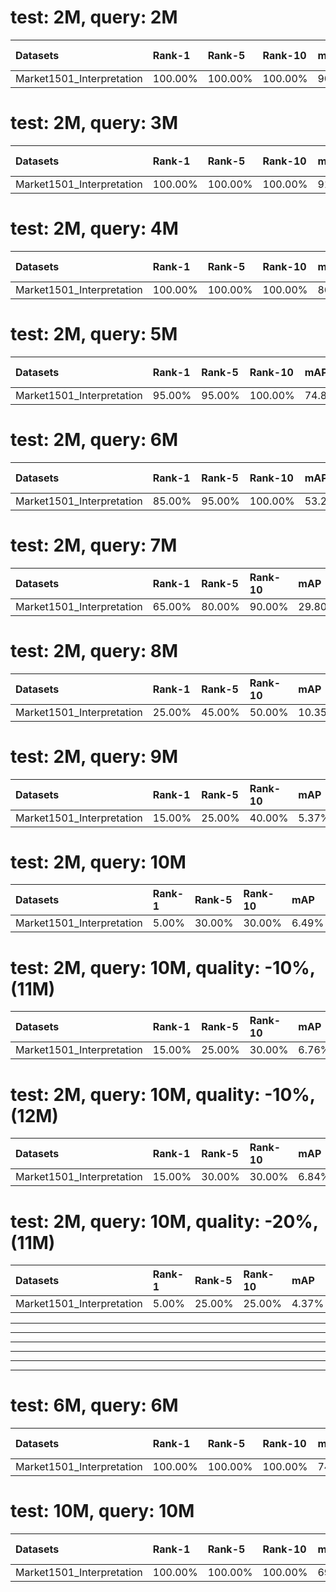 
# test: 2M, query: 2M

| Datasets                  | Rank-1   | Rank-5   | Rank-10   | mAP    | mINP   | New_Rank-1   | New_Rank-5   | New_Rank-10   | New_mAP   | New_mINP   | diff_0   | diff_1_backpack   | diff_2_bag   | diff_3_clothes   | diff_4_down   | diff_5_downblack   | diff_6_downblue   | diff_7_downbrown   | diff_8_downgray   | diff_9_downgreen   | diff_10_downpink   | diff_11_downpurple   | diff_12_downwhite   | diff_13_downyellow   | diff_14_gender   | diff_15_hair   | diff_16_handbag   | diff_17_hat   | diff_18_up   | diff_19_upblack   | diff_20_upblue   | diff_21_upgray   | diff_22_upgreen   | diff_23_uppurple   | diff_24_upred   | diff_25_upwhite   | diff_26_upyellow   | Ex_Precsion_d   | same_0   | same_1_backpack   | same_2_bag   | same_3_clothes   | same_4_down   | same_5_downblack   | same_6_downblue   | same_7_downbrown   | same_8_downgray   | same_9_downgreen   | same_10_downpink   | same_11_downpurple   | same_12_downwhite   | same_13_downyellow   | same_14_gender   | same_15_hair   | same_16_handbag   | same_17_hat   | same_18_up   | same_19_upblack   | same_20_upblue   | same_21_upgray   | same_22_upgreen   | same_23_uppurple   | same_24_upred   | same_25_upwhite   | same_26_upyellow   | Ex_Precsion_s   | Ex_mAP_d   | Ex_mAP_s   |
|:--------------------------|:---------|:---------|:----------|:-------|:-------|:-------------|:-------------|:--------------|:----------|:-----------|:---------|:------------------|:-------------|:-----------------|:--------------|:-------------------|:------------------|:-------------------|:------------------|:-------------------|:-------------------|:---------------------|:--------------------|:---------------------|:-----------------|:---------------|:------------------|:--------------|:-------------|:------------------|:-----------------|:-----------------|:------------------|:-------------------|:----------------|:------------------|:-------------------|:----------------|:---------|:------------------|:-------------|:-----------------|:--------------|:-------------------|:------------------|:-------------------|:------------------|:-------------------|:-------------------|:---------------------|:--------------------|:---------------------|:-----------------|:---------------|:------------------|:--------------|:-------------|:------------------|:-----------------|:-----------------|:------------------|:-------------------|:----------------|:------------------|:-------------------|:----------------|:-----------|:-----------|
| Market1501_Interpretation | 100.00%  | 100.00%  | 100.00%   | 90.38% | 49.60% | 100.00%      | 100.00%      | 100.00%       | 91.20%    | 51.64%     | 0.00%    | 77.66%            | 70.96%       | 38.67%           | 73.24%        | 79.02%             | 42.13%            | 23.35%             | 62.93%            | 34.37%             | 18.11%             | nan%                 | 11.92%              | 6.67%                | 77.64%           | 83.17%         | 46.28%            | 12.29%        | 8.12%        | 25.65%            | 21.25%           | 16.73%           | 30.12%            | 91.65%             | 96.68%          | 67.97%            | 88.01%             | 44.79%          | 0.00%    | 74.98%            | 59.13%       | 86.64%           | 39.80%        | 62.04%             | 88.31%            | 97.53%             | 49.41%            | 99.52%             | 97.03%             | 99.96%               | 98.28%              | 99.48%               | 50.86%           | 69.79%         | 78.67%            | 68.43%        | 94.85%       | 95.99%            | 98.72%           | 92.84%           | 97.28%            | 98.02%             | 88.07%          | 57.45%            | 98.49%             | 84.46%          | 54.80%     | 91.82%     |

# test: 2M, query: 3M

| Datasets                  | Rank-1   | Rank-5   | Rank-10   | mAP    | mINP   | New_Rank-1   | New_Rank-5   | New_Rank-10   | New_mAP   | New_mINP   | diff_0   | diff_1_backpack   | diff_2_bag   | diff_3_clothes   | diff_4_down   | diff_5_downblack   | diff_6_downblue   | diff_7_downbrown   | diff_8_downgray   | diff_9_downgreen   | diff_10_downpink   | diff_11_downpurple   | diff_12_downwhite   | diff_13_downyellow   | diff_14_gender   | diff_15_hair   | diff_16_handbag   | diff_17_hat   | diff_18_up   | diff_19_upblack   | diff_20_upblue   | diff_21_upgray   | diff_22_upgreen   | diff_23_uppurple   | diff_24_upred   | diff_25_upwhite   | diff_26_upyellow   | Ex_Precsion_d   | same_0   | same_1_backpack   | same_2_bag   | same_3_clothes   | same_4_down   | same_5_downblack   | same_6_downblue   | same_7_downbrown   | same_8_downgray   | same_9_downgreen   | same_10_downpink   | same_11_downpurple   | same_12_downwhite   | same_13_downyellow   | same_14_gender   | same_15_hair   | same_16_handbag   | same_17_hat   | same_18_up   | same_19_upblack   | same_20_upblue   | same_21_upgray   | same_22_upgreen   | same_23_uppurple   | same_24_upred   | same_25_upwhite   | same_26_upyellow   | Ex_Precsion_s   | Ex_mAP_d   | Ex_mAP_s   |
|:--------------------------|:---------|:---------|:----------|:-------|:-------|:-------------|:-------------|:--------------|:----------|:-----------|:---------|:------------------|:-------------|:-----------------|:--------------|:-------------------|:------------------|:-------------------|:------------------|:-------------------|:-------------------|:---------------------|:--------------------|:---------------------|:-----------------|:---------------|:------------------|:--------------|:-------------|:------------------|:-----------------|:-----------------|:------------------|:-------------------|:----------------|:------------------|:-------------------|:----------------|:---------|:------------------|:-------------|:-----------------|:--------------|:-------------------|:------------------|:-------------------|:------------------|:-------------------|:-------------------|:---------------------|:--------------------|:---------------------|:-----------------|:---------------|:------------------|:--------------|:-------------|:------------------|:-----------------|:-----------------|:------------------|:-------------------|:----------------|:------------------|:-------------------|:----------------|:-----------|:-----------|
| Market1501_Interpretation | 100.00%  | 100.00%  | 100.00%   | 91.90% | 55.52% | 100.00%      | 100.00%      | 100.00%       | 94.16%    | 63.24%     | 0.00%    | 80.19%            | 72.12%       | 41.62%           | 42.54%        | 78.44%             | 45.28%            | 22.93%             | 50.57%            | 33.58%             | 17.97%             | nan%                 | 11.42%              | 5.83%                | 78.10%           | 81.84%         | 48.65%            | 28.58%        | 15.44%       | 38.19%            | 20.63%           | 38.07%           | 29.86%            | 91.29%             | 96.76%          | 69.97%            | 87.70%             | 45.27%          | 0.00%    | 71.40%            | 64.48%       | 82.64%           | 45.11%        | 61.96%             | 87.52%            | 94.13%             | 84.23%            | 99.52%             | 97.27%             | 99.96%               | 95.51%              | 99.56%               | 49.39%           | 63.31%         | 76.91%            | 60.44%        | 93.23%       | 89.71%            | 98.82%           | 91.37%           | 97.31%            | 98.09%             | 90.17%          | 60.50%            | 98.53%             | 84.49%          | 55.26%     | 92.16%     |

# test: 2M, query: 4M

| Datasets                  | Rank-1   | Rank-5   | Rank-10   | mAP    | mINP   | New_Rank-1   | New_Rank-5   | New_Rank-10   | New_mAP   | New_mINP   | diff_0   | diff_1_backpack   | diff_2_bag   | diff_3_clothes   | diff_4_down   | diff_5_downblack   | diff_6_downblue   | diff_7_downbrown   | diff_8_downgray   | diff_9_downgreen   | diff_10_downpink   | diff_11_downpurple   | diff_12_downwhite   | diff_13_downyellow   | diff_14_gender   | diff_15_hair   | diff_16_handbag   | diff_17_hat   | diff_18_up   | diff_19_upblack   | diff_20_upblue   | diff_21_upgray   | diff_22_upgreen   | diff_23_uppurple   | diff_24_upred   | diff_25_upwhite   | diff_26_upyellow   | Ex_Precsion_d   | same_0   | same_1_backpack   | same_2_bag   | same_3_clothes   | same_4_down   | same_5_downblack   | same_6_downblue   | same_7_downbrown   | same_8_downgray   | same_9_downgreen   | same_10_downpink   | same_11_downpurple   | same_12_downwhite   | same_13_downyellow   | same_14_gender   | same_15_hair   | same_16_handbag   | same_17_hat   | same_18_up   | same_19_upblack   | same_20_upblue   | same_21_upgray   | same_22_upgreen   | same_23_uppurple   | same_24_upred   | same_25_upwhite   | same_26_upyellow   | Ex_Precsion_s   | Ex_mAP_d   | Ex_mAP_s   |
|:--------------------------|:---------|:---------|:----------|:-------|:-------|:-------------|:-------------|:--------------|:----------|:-----------|:---------|:------------------|:-------------|:-----------------|:--------------|:-------------------|:------------------|:-------------------|:------------------|:-------------------|:-------------------|:---------------------|:--------------------|:---------------------|:-----------------|:---------------|:------------------|:--------------|:-------------|:------------------|:-----------------|:-----------------|:------------------|:-------------------|:----------------|:------------------|:-------------------|:----------------|:---------|:------------------|:-------------|:-----------------|:--------------|:-------------------|:------------------|:-------------------|:------------------|:-------------------|:-------------------|:---------------------|:--------------------|:---------------------|:-----------------|:---------------|:------------------|:--------------|:-------------|:------------------|:-----------------|:-----------------|:------------------|:-------------------|:----------------|:------------------|:-------------------|:----------------|:-----------|:-----------|
| Market1501_Interpretation | 100.00%  | 100.00%  | 100.00%   | 86.42% | 47.39% | 100.00%      | 100.00%      | 100.00%       | 87.79%    | 50.50%     | 0.00%    | 82.57%            | 79.64%       | 44.49%           | 44.70%        | 73.18%             | 42.72%            | 23.41%             | 49.08%            | 34.97%             | 18.23%             | nan%                 | 12.08%              | 9.17%                | 86.48%           | 89.17%         | 49.93%            | 20.79%        | 13.30%       | 31.30%            | 21.04%           | 36.39%           | 30.25%            | 91.52%             | 95.18%          | 72.56%            | 88.13%             | 45.36%          | 0.00%    | 71.08%            | 56.12%       | 80.58%           | 41.20%        | 60.69%             | 92.74%            | 97.63%             | 73.12%            | 99.49%             | 97.14%             | 99.96%               | 98.41%              | 99.51%               | 41.54%           | 54.28%         | 74.85%            | 82.54%        | 93.50%       | 97.02%            | 98.79%           | 84.77%           | 97.22%            | 98.05%             | 91.42%          | 64.55%            | 98.46%             | 84.57%          | 55.45%     | 91.94%     |

# test: 2M, query: 5M

| Datasets                  | Rank-1   | Rank-5   | Rank-10   | mAP    | mINP   | New_Rank-1   | New_Rank-5   | New_Rank-10   | New_mAP   | New_mINP   | diff_0   | diff_1_backpack   | diff_2_bag   | diff_3_clothes   | diff_4_down   | diff_5_downblack   | diff_6_downblue   | diff_7_downbrown   | diff_8_downgray   | diff_9_downgreen   | diff_10_downpink   | diff_11_downpurple   | diff_12_downwhite   | diff_13_downyellow   | diff_14_gender   | diff_15_hair   | diff_16_handbag   | diff_17_hat   | diff_18_up   | diff_19_upblack   | diff_20_upblue   | diff_21_upgray   | diff_22_upgreen   | diff_23_uppurple   | diff_24_upred   | diff_25_upwhite   | diff_26_upyellow   | Ex_Precsion_d   | same_0   | same_1_backpack   | same_2_bag   | same_3_clothes   | same_4_down   | same_5_downblack   | same_6_downblue   | same_7_downbrown   | same_8_downgray   | same_9_downgreen   | same_10_downpink   | same_11_downpurple   | same_12_downwhite   | same_13_downyellow   | same_14_gender   | same_15_hair   | same_16_handbag   | same_17_hat   | same_18_up   | same_19_upblack   | same_20_upblue   | same_21_upgray   | same_22_upgreen   | same_23_uppurple   | same_24_upred   | same_25_upwhite   | same_26_upyellow   | Ex_Precsion_s   | Ex_mAP_d   | Ex_mAP_s   |
|:--------------------------|:---------|:---------|:----------|:-------|:-------|:-------------|:-------------|:--------------|:----------|:-----------|:---------|:------------------|:-------------|:-----------------|:--------------|:-------------------|:------------------|:-------------------|:------------------|:-------------------|:-------------------|:---------------------|:--------------------|:---------------------|:-----------------|:---------------|:------------------|:--------------|:-------------|:------------------|:-----------------|:-----------------|:------------------|:-------------------|:----------------|:------------------|:-------------------|:----------------|:---------|:------------------|:-------------|:-----------------|:--------------|:-------------------|:------------------|:-------------------|:------------------|:-------------------|:-------------------|:---------------------|:--------------------|:---------------------|:-----------------|:---------------|:------------------|:--------------|:-------------|:------------------|:-----------------|:-----------------|:------------------|:-------------------|:----------------|:------------------|:-------------------|:----------------|:-----------|:-----------|
| Market1501_Interpretation | 95.00%   | 95.00%   | 100.00%   | 74.80% | 29.86% | 95.00%       | 95.00%       | 95.00%        | 77.81%    | 31.03%     | 0.00%    | 83.76%            | 77.88%       | 43.80%           | 33.41%        | 75.54%             | 43.32%            | 24.37%             | 38.54%            | 35.73%             | 18.52%             | nan%                 | 13.10%              | 11.25%               | 84.86%           | 89.71%         | 46.81%            | 13.19%        | 15.81%       | 34.82%            | 21.47%           | 39.29%           | 30.57%            | 91.82%             | 95.92%          | 77.93%            | 88.56%             | 44.55%          | 0.00%    | 68.32%            | 56.87%       | 80.94%           | 41.22%        | 58.51%             | 88.92%            | 95.88%             | 75.08%            | 99.44%             | 97.01%             | 99.89%               | 98.03%              | 99.48%               | 39.56%           | 51.79%         | 79.35%            | 84.58%        | 91.74%       | 96.26%            | 98.69%           | 78.22%           | 97.11%            | 97.98%             | 92.02%          | 68.01%            | 98.40%             | 84.24%          | 54.79%     | 91.89%     |

# test: 2M, query: 6M

| Datasets                  | Rank-1   | Rank-5   | Rank-10   | mAP    | mINP   | New_Rank-1   | New_Rank-5   | New_Rank-10   | New_mAP   | New_mINP   | diff_0   | diff_1_backpack   | diff_2_bag   | diff_3_clothes   | diff_4_down   | diff_5_downblack   | diff_6_downblue   | diff_7_downbrown   | diff_8_downgray   | diff_9_downgreen   | diff_10_downpink   | diff_11_downpurple   | diff_12_downwhite   | diff_13_downyellow   | diff_14_gender   | diff_15_hair   | diff_16_handbag   | diff_17_hat   | diff_18_up   | diff_19_upblack   | diff_20_upblue   | diff_21_upgray   | diff_22_upgreen   | diff_23_uppurple   | diff_24_upred   | diff_25_upwhite   | diff_26_upyellow   | Ex_Precsion_d   | same_0   | same_1_backpack   | same_2_bag   | same_3_clothes   | same_4_down   | same_5_downblack   | same_6_downblue   | same_7_downbrown   | same_8_downgray   | same_9_downgreen   | same_10_downpink   | same_11_downpurple   | same_12_downwhite   | same_13_downyellow   | same_14_gender   | same_15_hair   | same_16_handbag   | same_17_hat   | same_18_up   | same_19_upblack   | same_20_upblue   | same_21_upgray   | same_22_upgreen   | same_23_uppurple   | same_24_upred   | same_25_upwhite   | same_26_upyellow   | Ex_Precsion_s   | Ex_mAP_d   | Ex_mAP_s   |
|:--------------------------|:---------|:---------|:----------|:-------|:-------|:-------------|:-------------|:--------------|:----------|:-----------|:---------|:------------------|:-------------|:-----------------|:--------------|:-------------------|:------------------|:-------------------|:------------------|:-------------------|:-------------------|:---------------------|:--------------------|:---------------------|:-----------------|:---------------|:------------------|:--------------|:-------------|:------------------|:-----------------|:-----------------|:------------------|:-------------------|:----------------|:------------------|:-------------------|:----------------|:---------|:------------------|:-------------|:-----------------|:--------------|:-------------------|:------------------|:-------------------|:------------------|:-------------------|:-------------------|:---------------------|:--------------------|:---------------------|:-----------------|:---------------|:------------------|:--------------|:-------------|:------------------|:-----------------|:-----------------|:------------------|:-------------------|:----------------|:------------------|:-------------------|:----------------|:-----------|:-----------|
| Market1501_Interpretation | 85.00%   | 95.00%   | 100.00%   | 53.21% | 17.38% | 80.00%       | 90.00%       | 95.00%        | 52.22%    | 12.19%     | 0.00%    | 80.63%            | 73.54%       | 47.17%           | 41.78%        | 61.48%             | 53.85%            | 24.23%             | 37.93%            | 36.38%             | 21.07%             | nan%                 | 13.75%              | 17.50%               | 83.61%           | 85.93%         | 40.44%            | 12.82%        | 9.44%        | 24.88%            | 22.33%           | 26.84%           | 31.07%            | 92.38%             | 97.22%          | 73.95%            | 88.82%             | 42.13%          | 0.00%    | 73.81%            | 57.56%       | 71.95%           | 38.04%        | 56.59%             | 87.08%            | 97.40%             | 67.72%            | 99.44%             | 96.47%             | 99.94%               | 97.06%              | 99.42%               | 34.93%           | 50.88%         | 81.29%            | 77.93%        | 94.70%       | 84.89%            | 98.49%           | 87.76%           | 96.95%            | 97.81%             | 94.38%          | 68.70%            | 98.36%             | 83.47%          | 52.56%     | 91.33%     |

# test: 2M, query: 7M

| Datasets                  | Rank-1   | Rank-5   | Rank-10   | mAP    | mINP   | New_Rank-1   | New_Rank-5   | New_Rank-10   | New_mAP   | New_mINP   | diff_0   | diff_1_backpack   | diff_2_bag   | diff_3_clothes   | diff_4_down   | diff_5_downblack   | diff_6_downblue   | diff_7_downbrown   | diff_8_downgray   | diff_9_downgreen   | diff_10_downpink   | diff_11_downpurple   | diff_12_downwhite   | diff_13_downyellow   | diff_14_gender   | diff_15_hair   | diff_16_handbag   | diff_17_hat   | diff_18_up   | diff_19_upblack   | diff_20_upblue   | diff_21_upgray   | diff_22_upgreen   | diff_23_uppurple   | diff_24_upred   | diff_25_upwhite   | diff_26_upyellow   | Ex_Precsion_d   | same_0   | same_1_backpack   | same_2_bag   | same_3_clothes   | same_4_down   | same_5_downblack   | same_6_downblue   | same_7_downbrown   | same_8_downgray   | same_9_downgreen   | same_10_downpink   | same_11_downpurple   | same_12_downwhite   | same_13_downyellow   | same_14_gender   | same_15_hair   | same_16_handbag   | same_17_hat   | same_18_up   | same_19_upblack   | same_20_upblue   | same_21_upgray   | same_22_upgreen   | same_23_uppurple   | same_24_upred   | same_25_upwhite   | same_26_upyellow   | Ex_Precsion_s   | Ex_mAP_d   | Ex_mAP_s   |
|:--------------------------|:---------|:---------|:----------|:-------|:-------|:-------------|:-------------|:--------------|:----------|:-----------|:---------|:------------------|:-------------|:-----------------|:--------------|:-------------------|:------------------|:-------------------|:------------------|:-------------------|:-------------------|:---------------------|:--------------------|:---------------------|:-----------------|:---------------|:------------------|:--------------|:-------------|:------------------|:-----------------|:-----------------|:------------------|:-------------------|:----------------|:------------------|:-------------------|:----------------|:---------|:------------------|:-------------|:-----------------|:--------------|:-------------------|:------------------|:-------------------|:------------------|:-------------------|:-------------------|:---------------------|:--------------------|:---------------------|:-----------------|:---------------|:------------------|:--------------|:-------------|:------------------|:-----------------|:-----------------|:------------------|:-------------------|:----------------|:------------------|:-------------------|:----------------|:-----------|:-----------|
| Market1501_Interpretation | 65.00%   | 80.00%   | 90.00%    | 29.80% | 3.54%  | 60.00%       | 75.00%       | 90.00%        | 31.50%    | 4.43%      | 0.00%    | 82.41%            | 74.77%       | 50.83%           | 40.56%        | 63.52%             | 44.44%            | 27.10%             | 35.40%            | 37.98%             | 18.71%             | nan%                 | 14.73%              | 16.67%               | 85.56%           | 91.73%         | 42.27%            | 10.86%        | 13.43%       | 29.83%            | 22.55%           | 34.73%           | 30.98%            | 92.59%             | 96.81%          | 70.71%            | 89.18%             | 43.51%          | 0.00%    | 70.49%            | 56.80%       | 66.98%           | 38.72%        | 60.14%             | 89.07%            | 94.92%             | 75.22%            | 99.35%             | 92.65%             | 99.92%               | 97.74%              | 99.44%               | 37.22%           | 45.02%         | 81.51%            | 95.79%        | 89.37%       | 89.29%            | 98.46%           | 91.40%           | 96.83%            | 97.79%             | 91.44%          | 67.07%            | 98.26%             | 83.86%          | 53.62%     | 91.61%     |

# test: 2M, query: 8M

| Datasets                  | Rank-1   | Rank-5   | Rank-10   | mAP    | mINP   | New_Rank-1   | New_Rank-5   | New_Rank-10   | New_mAP   | New_mINP   | diff_0   | diff_1_backpack   | diff_2_bag   | diff_3_clothes   | diff_4_down   | diff_5_downblack   | diff_6_downblue   | diff_7_downbrown   | diff_8_downgray   | diff_9_downgreen   | diff_10_downpink   | diff_11_downpurple   | diff_12_downwhite   | diff_13_downyellow   | diff_14_gender   | diff_15_hair   | diff_16_handbag   | diff_17_hat   | diff_18_up   | diff_19_upblack   | diff_20_upblue   | diff_21_upgray   | diff_22_upgreen   | diff_23_uppurple   | diff_24_upred   | diff_25_upwhite   | diff_26_upyellow   | Ex_Precsion_d   | same_0   | same_1_backpack   | same_2_bag   | same_3_clothes   | same_4_down   | same_5_downblack   | same_6_downblue   | same_7_downbrown   | same_8_downgray   | same_9_downgreen   | same_10_downpink   | same_11_downpurple   | same_12_downwhite   | same_13_downyellow   | same_14_gender   | same_15_hair   | same_16_handbag   | same_17_hat   | same_18_up   | same_19_upblack   | same_20_upblue   | same_21_upgray   | same_22_upgreen   | same_23_uppurple   | same_24_upred   | same_25_upwhite   | same_26_upyellow   | Ex_Precsion_s   | Ex_mAP_d   | Ex_mAP_s   |
|:--------------------------|:---------|:---------|:----------|:-------|:-------|:-------------|:-------------|:--------------|:----------|:-----------|:---------|:------------------|:-------------|:-----------------|:--------------|:-------------------|:------------------|:-------------------|:------------------|:-------------------|:-------------------|:---------------------|:--------------------|:---------------------|:-----------------|:---------------|:------------------|:--------------|:-------------|:------------------|:-----------------|:-----------------|:------------------|:-------------------|:----------------|:------------------|:-------------------|:----------------|:---------|:------------------|:-------------|:-----------------|:--------------|:-------------------|:------------------|:-------------------|:------------------|:-------------------|:-------------------|:---------------------|:--------------------|:---------------------|:-----------------|:---------------|:------------------|:--------------|:-------------|:------------------|:-----------------|:-----------------|:------------------|:-------------------|:----------------|:------------------|:-------------------|:----------------|:-----------|:-----------|
| Market1501_Interpretation | 25.00%   | 45.00%   | 50.00%    | 10.35% | 0.93%  | 30.00%       | 50.00%       | 65.00%        | 12.79%    | 1.90%      | 0.00%    | 82.18%            | 74.15%       | 62.86%           | 41.54%        | 57.10%             | 43.80%            | 25.04%             | 32.12%            | 39.17%             | 18.66%             | nan%                 | 15.18%              | 15.83%               | 81.68%           | 89.29%         | 42.46%            | 12.65%        | 16.28%       | 36.40%            | 22.81%           | 27.02%           | 31.22%            | 93.03%             | 97.15%          | 75.04%            | 89.36%             | 43.58%          | 0.00%    | 72.87%            | 54.79%       | 46.33%           | 37.44%        | 67.69%             | 91.50%            | 97.07%             | 73.72%            | 99.31%             | 96.56%             | 99.91%               | 97.35%              | 99.32%               | 38.22%           | 46.01%         | 82.30%            | 95.93%        | 84.64%       | 88.49%            | 98.40%           | 87.99%           | 96.75%            | 97.67%             | 93.71%          | 74.79%            | 98.23%             | 83.86%          | 53.93%     | 91.36%     |

# test: 2M, query: 9M

| Datasets                  | Rank-1   | Rank-5   | Rank-10   | mAP   | mINP   | New_Rank-1   | New_Rank-5   | New_Rank-10   | New_mAP   | New_mINP   | diff_0   | diff_1_backpack   | diff_2_bag   | diff_3_clothes   | diff_4_down   | diff_5_downblack   | diff_6_downblue   | diff_7_downbrown   | diff_8_downgray   | diff_9_downgreen   | diff_10_downpink   | diff_11_downpurple   | diff_12_downwhite   | diff_13_downyellow   | diff_14_gender   | diff_15_hair   | diff_16_handbag   | diff_17_hat   | diff_18_up   | diff_19_upblack   | diff_20_upblue   | diff_21_upgray   | diff_22_upgreen   | diff_23_uppurple   | diff_24_upred   | diff_25_upwhite   | diff_26_upyellow   | Ex_Precsion_d   | same_0   | same_1_backpack   | same_2_bag   | same_3_clothes   | same_4_down   | same_5_downblack   | same_6_downblue   | same_7_downbrown   | same_8_downgray   | same_9_downgreen   | same_10_downpink   | same_11_downpurple   | same_12_downwhite   | same_13_downyellow   | same_14_gender   | same_15_hair   | same_16_handbag   | same_17_hat   | same_18_up   | same_19_upblack   | same_20_upblue   | same_21_upgray   | same_22_upgreen   | same_23_uppurple   | same_24_upred   | same_25_upwhite   | same_26_upyellow   | Ex_Precsion_s   | Ex_mAP_d   | Ex_mAP_s   |
|:--------------------------|:---------|:---------|:----------|:------|:-------|:-------------|:-------------|:--------------|:----------|:-----------|:---------|:------------------|:-------------|:-----------------|:--------------|:-------------------|:------------------|:-------------------|:------------------|:-------------------|:-------------------|:---------------------|:--------------------|:---------------------|:-----------------|:---------------|:------------------|:--------------|:-------------|:------------------|:-----------------|:-----------------|:------------------|:-------------------|:----------------|:------------------|:-------------------|:----------------|:---------|:------------------|:-------------|:-----------------|:--------------|:-------------------|:------------------|:-------------------|:------------------|:-------------------|:-------------------|:---------------------|:--------------------|:---------------------|:-----------------|:---------------|:------------------|:--------------|:-------------|:------------------|:-----------------|:-----------------|:------------------|:-------------------|:----------------|:------------------|:-------------------|:----------------|:-----------|:-----------|
| Market1501_Interpretation | 15.00%   | 25.00%   | 40.00%    | 5.37% | 0.46%  | 20.00%       | 30.00%       | 45.00%        | 7.50%     | 0.97%      | 0.00%    | 82.65%            | 71.79%       | 65.91%           | 48.22%        | 54.02%             | 44.95%            | 26.64%             | 27.66%            | 39.19%             | 18.72%             | nan%                 | 14.91%              | 13.33%               | 84.86%           | 90.57%         | 44.14%            | 10.56%        | 15.89%       | 27.79%            | 22.97%           | 26.94%           | 31.23%            | 93.00%             | 96.58%          | 78.08%            | 89.42%             | 43.71%          | 0.00%    | 71.32%            | 59.15%       | 35.55%           | 35.31%        | 71.08%             | 89.47%            | 97.16%             | 74.07%            | 99.31%             | 96.52%             | 99.91%               | 97.46%              | 99.43%               | 37.31%           | 41.59%         | 81.79%            | 96.94%        | 88.90%       | 93.72%            | 98.39%           | 93.66%           | 96.76%            | 97.68%             | 93.81%          | 75.76%            | 98.23%             | 83.88%          | 54.25%     | 91.56%     |

# test: 2M, query: 10M

| Datasets                  | Rank-1   | Rank-5   | Rank-10   | mAP   | mINP   | New_Rank-1   | New_Rank-5   | New_Rank-10   | New_mAP   | New_mINP   | diff_0   | diff_1_backpack   | diff_2_bag   | diff_3_clothes   | diff_4_down   | diff_5_downblack   | diff_6_downblue   | diff_7_downbrown   | diff_8_downgray   | diff_9_downgreen   | diff_10_downpink   | diff_11_downpurple   | diff_12_downwhite   | diff_13_downyellow   | diff_14_gender   | diff_15_hair   | diff_16_handbag   | diff_17_hat   | diff_18_up   | diff_19_upblack   | diff_20_upblue   | diff_21_upgray   | diff_22_upgreen   | diff_23_uppurple   | diff_24_upred   | diff_25_upwhite   | diff_26_upyellow   | Ex_Precsion_d   | same_0   | same_1_backpack   | same_2_bag   | same_3_clothes   | same_4_down   | same_5_downblack   | same_6_downblue   | same_7_downbrown   | same_8_downgray   | same_9_downgreen   | same_10_downpink   | same_11_downpurple   | same_12_downwhite   | same_13_downyellow   | same_14_gender   | same_15_hair   | same_16_handbag   | same_17_hat   | same_18_up   | same_19_upblack   | same_20_upblue   | same_21_upgray   | same_22_upgreen   | same_23_uppurple   | same_24_upred   | same_25_upwhite   | same_26_upyellow   | Ex_Precsion_s   | Ex_mAP_d   | Ex_mAP_s   |
|:--------------------------|:---------|:---------|:----------|:------|:-------|:-------------|:-------------|:--------------|:----------|:-----------|:---------|:------------------|:-------------|:-----------------|:--------------|:-------------------|:------------------|:-------------------|:------------------|:-------------------|:-------------------|:---------------------|:--------------------|:---------------------|:-----------------|:---------------|:------------------|:--------------|:-------------|:------------------|:-----------------|:-----------------|:------------------|:-------------------|:----------------|:------------------|:-------------------|:----------------|:---------|:------------------|:-------------|:-----------------|:--------------|:-------------------|:------------------|:-------------------|:------------------|:-------------------|:-------------------|:---------------------|:--------------------|:---------------------|:-----------------|:---------------|:------------------|:--------------|:-------------|:------------------|:-----------------|:-----------------|:------------------|:-------------------|:----------------|:------------------|:-------------------|:----------------|:-----------|:-----------|
| Market1501_Interpretation | 5.00%    | 30.00%   | 30.00%    | 6.49% | 0.60%  | 15.00%       | 35.00%       | 35.00%        | 8.92%     | 0.62%      | 0.00%    | 78.94%            | 65.27%       | 71.54%           | 60.28%        | 57.79%             | 49.23%            | 36.47%             | 20.12%            | 38.85%             | 75.21%             | nan%                 | 14.77%              | 9.17%                | 80.23%           | 89.29%         | 40.51%            | 11.06%        | 13.91%       | 14.53%            | 22.54%           | 26.09%           | 31.29%            | 92.84%             | 91.31%          | 89.00%            | 89.03%             | 45.02%          | 0.00%    | 75.49%            | 71.17%       | 29.60%           | 38.14%        | 69.93%             | 84.96%            | 97.37%             | 84.21%            | 99.35%             | 93.37%             | 99.92%               | 96.31%              | 95.44%               | 35.90%           | 49.40%         | 83.95%            | 93.91%        | 91.57%       | 96.46%            | 98.46%           | 93.91%           | 96.82%            | 97.73%             | 93.99%          | 69.39%            | 98.24%             | 84.20%          | 55.27%     | 92.10%     |

# test: 2M, query: 10M, quality: -10%, (11M)

| Datasets                  | Rank-1   | Rank-5   | Rank-10   | mAP   | mINP   | New_Rank-1   | New_Rank-5   | New_Rank-10   | New_mAP   | New_mINP   | diff_0   | diff_1_backpack   | diff_2_bag   | diff_3_clothes   | diff_4_down   | diff_5_downblack   | diff_6_downblue   | diff_7_downbrown   | diff_8_downgray   | diff_9_downgreen   | diff_10_downpink   | diff_11_downpurple   | diff_12_downwhite   | diff_13_downyellow   | diff_14_gender   | diff_15_hair   | diff_16_handbag   | diff_17_hat   | diff_18_up   | diff_19_upblack   | diff_20_upblue   | diff_21_upgray   | diff_22_upgreen   | diff_23_uppurple   | diff_24_upred   | diff_25_upwhite   | diff_26_upyellow   | Ex_Precsion_d   | same_0   | same_1_backpack   | same_2_bag   | same_3_clothes   | same_4_down   | same_5_downblack   | same_6_downblue   | same_7_downbrown   | same_8_downgray   | same_9_downgreen   | same_10_downpink   | same_11_downpurple   | same_12_downwhite   | same_13_downyellow   | same_14_gender   | same_15_hair   | same_16_handbag   | same_17_hat   | same_18_up   | same_19_upblack   | same_20_upblue   | same_21_upgray   | same_22_upgreen   | same_23_uppurple   | same_24_upred   | same_25_upwhite   | same_26_upyellow   | Ex_Precsion_s   | Ex_mAP_d   | Ex_mAP_s   |
|:--------------------------|:---------|:---------|:----------|:------|:-------|:-------------|:-------------|:--------------|:----------|:-----------|:---------|:------------------|:-------------|:-----------------|:--------------|:-------------------|:------------------|:-------------------|:------------------|:-------------------|:-------------------|:---------------------|:--------------------|:---------------------|:-----------------|:---------------|:------------------|:--------------|:-------------|:------------------|:-----------------|:-----------------|:------------------|:-------------------|:----------------|:------------------|:-------------------|:----------------|:---------|:------------------|:-------------|:-----------------|:--------------|:-------------------|:------------------|:-------------------|:------------------|:-------------------|:-------------------|:---------------------|:--------------------|:---------------------|:-----------------|:---------------|:------------------|:--------------|:-------------|:------------------|:-----------------|:-----------------|:------------------|:-------------------|:----------------|:------------------|:-------------------|:----------------|:-----------|:-----------|
| Market1501_Interpretation | 15.00%   | 25.00%   | 30.00%    | 6.76% | 0.59%  | 15.00%       | 30.00%       | 35.00%        | 8.02%     | 0.60%      | 0.00%    | 78.44%            | 68.33%       | 69.14%           | 61.59%        | 58.62%             | 49.86%            | 30.64%             | 20.39%            | 39.10%             | 90.91%             | nan%                 | 14.85%              | 12.08%               | 80.36%           | 90.23%         | 40.45%            | 10.24%        | 14.36%       | 13.16%            | 22.81%           | 22.47%           | 31.42%            | 92.96%             | 87.75%          | 89.30%            | 89.21%             | 44.96%          | 0.00%    | 77.65%            | 67.24%       | 32.73%           | 37.57%        | 69.21%             | 83.36%            | 97.31%             | 84.01%            | 99.34%             | 96.29%             | 99.92%               | 97.02%              | 97.62%               | 35.64%           | 48.22%         | 84.51%            | 94.94%        | 86.58%       | 95.23%            | 98.40%           | 93.70%           | 96.76%            | 97.68%             | 93.57%          | 67.90%            | 98.24%             | 84.24%          | 55.47%     | 92.23%     |

# test: 2M, query: 10M, quality: -10%, (12M)

| Datasets                  | Rank-1   | Rank-5   | Rank-10   | mAP   | mINP   | New_Rank-1   | New_Rank-5   | New_Rank-10   | New_mAP   | New_mINP   | diff_0   | diff_1_backpack   | diff_2_bag   | diff_3_clothes   | diff_4_down   | diff_5_downblack   | diff_6_downblue   | diff_7_downbrown   | diff_8_downgray   | diff_9_downgreen   | diff_10_downpink   | diff_11_downpurple   | diff_12_downwhite   | diff_13_downyellow   | diff_14_gender   | diff_15_hair   | diff_16_handbag   | diff_17_hat   | diff_18_up   | diff_19_upblack   | diff_20_upblue   | diff_21_upgray   | diff_22_upgreen   | diff_23_uppurple   | diff_24_upred   | diff_25_upwhite   | diff_26_upyellow   | Ex_Precsion_d   | same_0   | same_1_backpack   | same_2_bag   | same_3_clothes   | same_4_down   | same_5_downblack   | same_6_downblue   | same_7_downbrown   | same_8_downgray   | same_9_downgreen   | same_10_downpink   | same_11_downpurple   | same_12_downwhite   | same_13_downyellow   | same_14_gender   | same_15_hair   | same_16_handbag   | same_17_hat   | same_18_up   | same_19_upblack   | same_20_upblue   | same_21_upgray   | same_22_upgreen   | same_23_uppurple   | same_24_upred   | same_25_upwhite   | same_26_upyellow   | Ex_Precsion_s   | Ex_mAP_d   | Ex_mAP_s   |
|:--------------------------|:---------|:---------|:----------|:------|:-------|:-------------|:-------------|:--------------|:----------|:-----------|:---------|:------------------|:-------------|:-----------------|:--------------|:-------------------|:------------------|:-------------------|:------------------|:-------------------|:-------------------|:---------------------|:--------------------|:---------------------|:-----------------|:---------------|:------------------|:--------------|:-------------|:------------------|:-----------------|:-----------------|:------------------|:-------------------|:----------------|:------------------|:-------------------|:----------------|:---------|:------------------|:-------------|:-----------------|:--------------|:-------------------|:------------------|:-------------------|:------------------|:-------------------|:-------------------|:---------------------|:--------------------|:---------------------|:-----------------|:---------------|:------------------|:--------------|:-------------|:------------------|:-----------------|:-----------------|:------------------|:-------------------|:----------------|:------------------|:-------------------|:----------------|:-----------|:-----------|
| Market1501_Interpretation | 15.00%   | 30.00%   | 30.00%    | 6.84% | 0.59%  | 20.00%       | 35.00%       | 40.00%        | 8.47%     | 0.62%      | 0.00%    | 78.97%            | 68.83%       | 66.24%           | 61.57%        | 58.51%             | 49.65%            | 33.96%             | 20.70%            | 39.26%             | 95.25%             | nan%                 | 14.85%              | 10.42%               | 80.06%           | 90.19%         | 40.20%            | 10.20%        | 15.26%       | 13.20%            | 22.90%           | 25.45%           | 31.44%            | 92.99%             | 88.31%          | 86.73%            | 89.22%             | 45.15%          | 0.00%    | 76.93%            | 66.53%       | 36.17%           | 37.67%        | 69.60%             | 83.66%            | 97.30%             | 83.78%            | 99.33%             | 96.39%             | 99.92%               | 97.05%              | 97.63%               | 36.35%           | 47.49%         | 84.92%            | 93.85%        | 86.31%       | 95.43%            | 98.38%           | 93.58%           | 96.76%            | 97.66%             | 93.48%          | 68.24%            | 98.25%             | 84.31%          | 55.73%     | 92.30%     |

# test: 2M, query: 10M, quality: -20%, (11M)

| Datasets                  | Rank-1   | Rank-5   | Rank-10   | mAP   | mINP   | New_Rank-1   | New_Rank-5   | New_Rank-10   | New_mAP   | New_mINP   | diff_0   | diff_1_backpack   | diff_2_bag   | diff_3_clothes   | diff_4_down   | diff_5_downblack   | diff_6_downblue   | diff_7_downbrown   | diff_8_downgray   | diff_9_downgreen   | diff_10_downpink   | diff_11_downpurple   | diff_12_downwhite   | diff_13_downyellow   | diff_14_gender   | diff_15_hair   | diff_16_handbag   | diff_17_hat   | diff_18_up   | diff_19_upblack   | diff_20_upblue   | diff_21_upgray   | diff_22_upgreen   | diff_23_uppurple   | diff_24_upred   | diff_25_upwhite   | diff_26_upyellow   | Ex_Precsion_d   | same_0   | same_1_backpack   | same_2_bag   | same_3_clothes   | same_4_down   | same_5_downblack   | same_6_downblue   | same_7_downbrown   | same_8_downgray   | same_9_downgreen   | same_10_downpink   | same_11_downpurple   | same_12_downwhite   | same_13_downyellow   | same_14_gender   | same_15_hair   | same_16_handbag   | same_17_hat   | same_18_up   | same_19_upblack   | same_20_upblue   | same_21_upgray   | same_22_upgreen   | same_23_uppurple   | same_24_upred   | same_25_upwhite   | same_26_upyellow   | Ex_Precsion_s   | Ex_mAP_d   | Ex_mAP_s   |
|:--------------------------|:---------|:---------|:----------|:------|:-------|:-------------|:-------------|:--------------|:----------|:-----------|:---------|:------------------|:-------------|:-----------------|:--------------|:-------------------|:------------------|:-------------------|:------------------|:-------------------|:-------------------|:---------------------|:--------------------|:---------------------|:-----------------|:---------------|:------------------|:--------------|:-------------|:------------------|:-----------------|:-----------------|:------------------|:-------------------|:----------------|:------------------|:-------------------|:----------------|:---------|:------------------|:-------------|:-----------------|:--------------|:-------------------|:------------------|:-------------------|:------------------|:-------------------|:-------------------|:---------------------|:--------------------|:---------------------|:-----------------|:---------------|:------------------|:--------------|:-------------|:------------------|:-----------------|:-----------------|:------------------|:-------------------|:----------------|:------------------|:-------------------|:----------------|:-----------|:-----------|
| Market1501_Interpretation | 5.00%    | 25.00%   | 25.00%    | 4.37% | 0.33%  | 10.00%       | 25.00%       | 30.00%        | 6.34%     | 0.61%      | 0.00%    | 77.98%            | 70.79%       | 61.00%           | 58.93%        | 64.03%             | 42.23%            | 25.47%             | 21.91%            | 38.40%             | 96.17%             | nan%                 | 14.41%              | 13.75%               | 82.22%           | 88.43%         | 38.06%            | 9.35%         | 21.06%       | 17.54%            | 22.64%           | 14.87%           | 31.28%            | 92.62%             | 73.62%          | 83.26%            | 89.00%             | 44.20%          | 0.00%    | 75.46%            | 62.63%       | 46.16%           | 36.55%        | 64.88%             | 87.23%            | 97.23%             | 82.57%            | 99.37%             | 96.45%             | 99.93%               | 97.68%              | 86.61%               | 35.74%           | 37.65%         | 86.07%            | 95.58%        | 87.88%       | 93.38%            | 98.45%           | 93.86%           | 96.84%            | 97.79%             | 93.79%          | 80.66%            | 98.28%             | 84.11%          | 54.56%     | 91.93%     |

---
---
---
---
---
---

# test: 6M, query: 6M

| Datasets                  | Rank-1   | Rank-5   | Rank-10   | mAP    | mINP   | New_Rank-1   | New_Rank-5   | New_Rank-10   | New_mAP   | New_mINP   | diff_0   | diff_1_backpack   | diff_2_bag   | diff_3_clothes   | diff_4_down   | diff_5_downblack   | diff_6_downblue   | diff_7_downbrown   | diff_8_downgray   | diff_9_downgreen   | diff_10_downpink   | diff_11_downpurple   | diff_12_downwhite   | diff_13_downyellow   | diff_14_gender   | diff_15_hair   | diff_16_handbag   | diff_17_hat   | diff_18_up   | diff_19_upblack   | diff_20_upblue   | diff_21_upgray   | diff_22_upgreen   | diff_23_uppurple   | diff_24_upred   | diff_25_upwhite   | diff_26_upyellow   | Ex_Precsion_d   | same_0   | same_1_backpack   | same_2_bag   | same_3_clothes   | same_4_down   | same_5_downblack   | same_6_downblue   | same_7_downbrown   | same_8_downgray   | same_9_downgreen   | same_10_downpink   | same_11_downpurple   | same_12_downwhite   | same_13_downyellow   | same_14_gender   | same_15_hair   | same_16_handbag   | same_17_hat   | same_18_up   | same_19_upblack   | same_20_upblue   | same_21_upgray   | same_22_upgreen   | same_23_uppurple   | same_24_upred   | same_25_upwhite   | same_26_upyellow   | Ex_Precsion_s   | Ex_mAP_d   | Ex_mAP_s   |
|:--------------------------|:---------|:---------|:----------|:-------|:-------|:-------------|:-------------|:--------------|:----------|:-----------|:---------|:------------------|:-------------|:-----------------|:--------------|:-------------------|:------------------|:-------------------|:------------------|:-------------------|:-------------------|:---------------------|:--------------------|:---------------------|:-----------------|:---------------|:------------------|:--------------|:-------------|:------------------|:-----------------|:-----------------|:------------------|:-------------------|:----------------|:------------------|:-------------------|:----------------|:---------|:------------------|:-------------|:-----------------|:--------------|:-------------------|:------------------|:-------------------|:------------------|:-------------------|:-------------------|:---------------------|:--------------------|:---------------------|:-----------------|:---------------|:------------------|:--------------|:-------------|:------------------|:-----------------|:-----------------|:------------------|:-------------------|:----------------|:------------------|:-------------------|:----------------|:-----------|:-----------|
| Market1501_Interpretation | 100.00%  | 100.00%  | 100.00%   | 74.81% | 26.44% | 100.00%      | 100.00%      | 100.00%       | 75.09%    | 26.05%     | 0.00%    | 80.63%            | 73.54%       | 47.17%           | 41.76%        | 61.50%             | 53.95%            | 24.33%             | 37.94%            | 36.38%             | 21.16%             | nan%                 | 13.76%              | 17.50%               | 83.53%           | 85.94%         | 40.44%            | 12.66%        | 9.43%        | 24.82%            | 22.45%           | 26.87%           | 31.05%            | 92.38%             | 97.22%          | 73.98%            | 88.82%             | 42.13%          | 0.00%    | 73.80%            | 57.55%       | 71.89%           | 38.12%        | 56.57%             | 87.05%            | 97.40%             | 67.70%            | 99.44%             | 96.47%             | 99.94%               | 97.06%              | 99.40%               | 34.99%           | 50.88%         | 81.27%            | 77.99%        | 94.77%       | 84.91%            | 98.48%           | 87.75%           | 96.95%            | 97.81%             | 94.38%          | 68.69%            | 98.35%             | 83.47%          | 52.56%     | 91.33%     |

# test: 10M, query: 10M

| Datasets                  | Rank-1   | Rank-5   | Rank-10   | mAP    | mINP   | New_Rank-1   | New_Rank-5   | New_Rank-10   | New_mAP   | New_mINP   | diff_0   | diff_1_backpack   | diff_2_bag   | diff_3_clothes   | diff_4_down   | diff_5_downblack   | diff_6_downblue   | diff_7_downbrown   | diff_8_downgray   | diff_9_downgreen   | diff_10_downpink   | diff_11_downpurple   | diff_12_downwhite   | diff_13_downyellow   | diff_14_gender   | diff_15_hair   | diff_16_handbag   | diff_17_hat   | diff_18_up   | diff_19_upblack   | diff_20_upblue   | diff_21_upgray   | diff_22_upgreen   | diff_23_uppurple   | diff_24_upred   | diff_25_upwhite   | diff_26_upyellow   | Ex_Precsion_d   | same_0   | same_1_backpack   | same_2_bag   | same_3_clothes   | same_4_down   | same_5_downblack   | same_6_downblue   | same_7_downbrown   | same_8_downgray   | same_9_downgreen   | same_10_downpink   | same_11_downpurple   | same_12_downwhite   | same_13_downyellow   | same_14_gender   | same_15_hair   | same_16_handbag   | same_17_hat   | same_18_up   | same_19_upblack   | same_20_upblue   | same_21_upgray   | same_22_upgreen   | same_23_uppurple   | same_24_upred   | same_25_upwhite   | same_26_upyellow   | Ex_Precsion_s   | Ex_mAP_d   | Ex_mAP_s   |
|:--------------------------|:---------|:---------|:----------|:-------|:-------|:-------------|:-------------|:--------------|:----------|:-----------|:---------|:------------------|:-------------|:-----------------|:--------------|:-------------------|:------------------|:-------------------|:------------------|:-------------------|:-------------------|:---------------------|:--------------------|:---------------------|:-----------------|:---------------|:------------------|:--------------|:-------------|:------------------|:-----------------|:-----------------|:------------------|:-------------------|:----------------|:------------------|:-------------------|:----------------|:---------|:------------------|:-------------|:-----------------|:--------------|:-------------------|:------------------|:-------------------|:------------------|:-------------------|:-------------------|:---------------------|:--------------------|:---------------------|:-----------------|:---------------|:------------------|:--------------|:-------------|:------------------|:-----------------|:-----------------|:------------------|:-------------------|:----------------|:------------------|:-------------------|:----------------|:-----------|:-----------|
| Market1501_Interpretation | 100.00%  | 100.00%  | 100.00%   | 69.66% | 16.41% | 95.00%       | 100.00%      | 100.00%       | 65.76%    | 14.51%     | 0.00%    | 78.94%            | 65.27%       | 71.54%           | 60.26%        | 57.77%             | 49.23%            | 36.72%             | 20.04%            | 38.85%             | 75.46%             | nan%                 | 14.81%              | 9.17%                | 80.16%           | 89.29%         | 40.51%            | 10.85%        | 13.91%       | 14.40%            | 22.53%           | 26.06%           | 31.28%            | 92.84%             | 91.37%          | 89.12%            | 89.03%             | 45.01%          | 0.00%    | 75.41%            | 71.17%       | 29.51%           | 38.20%        | 69.87%             | 84.92%            | 97.37%             | 84.22%            | 99.35%             | 93.35%             | 99.92%               | 96.28%              | 95.42%               | 36.03%           | 49.37%         | 83.96%            | 94.00%        | 91.60%       | 96.49%            | 98.46%           | 93.89%           | 96.83%            | 97.73%             | 94.01%          | 69.40%            | 98.23%             | 84.20%          | 55.26%     | 92.10%     |


